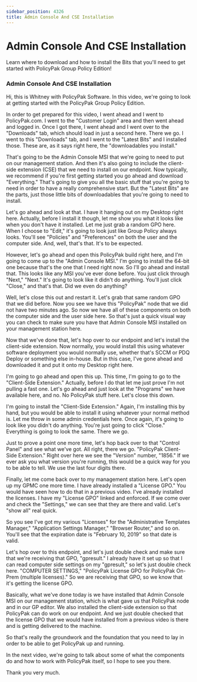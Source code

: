 ```yaml
---
sidebar_position: 4326
title: Admin Console And CSE Installation
---
```


# Admin Console And CSE Installation

Learn where to download and how to install the Bits that you'll need to get started with PolicyPak Group Policy Edition!

### Admin Console And CSE Installation

Hi, this is Whitney with PolicyPak Software. In this video, we're going to look at getting started with the PolicyPak Group Policy Edition.

In order to get prepared for this video, I went ahead and I went to PolicyPak.com. I went to the "Customer Login" area and then went ahead and logged in. Once I got there, I went ahead and I went over to the "Downloads" tab, which should load in just a second here. There we go. I went to this "Downloads" tab, and I went to the "Latest Bits" and I installed those. These are, as it says right here, the "downloadables you install."

That's going to be the Admin Console MSI that we're going to need to put on our management station. And then it's also going to include the client-side extension (CSE) that we need to install on our endpoint. Now typically, we recommend if you're first getting started you go ahead and download "Everything." That's going to give you all the basic stuff that you're going to need in order to have a really comprehensive start. But the "Latest Bits" are the parts, just those little bits of downloadables that you're going to need to install.

Let's go ahead and look at that. I have it hanging out on my Desktop right here. Actually, before I install it though, let me show you what it looks like when you don't have it installed. Let me just grab a random GPO here. When I choose to "Edit," it's going to look just like Group Policy always looks. You'll see "Policies" and "Preferences" on both the user and the computer side. And, well, that's that. It's to be expected.

However, let's go ahead and open this PolicyPak build right here, and I'm going to come up to the "Admin Console MSI." I'm going to install the 64-bit one because that's the one that I need right now. So I'll go ahead and install that. This looks like any MSI you've ever done before. You just click through "Next," "Next." It's going to look like it didn't do anything. You'll just click "Close," and that's that. Did we even do anything?

Well, let's close this out and restart it. Let's grab that same random GPO that we did before. Now you see we have this "PolicyPak" node that we did not have two minutes ago. So now we have all of these components on both the computer side and the user side here. So that's just a quick visual way you can check to make sure you have that Admin Console MSI installed on your management station here.

Now that we've done that, let's hop over to our endpoint and let's install the client-side extension. Now normally, you would install this using whatever software deployment you would normally use, whether that's SCCM or PDQ Deploy or something else in-house. But in this case, I've gone ahead and downloaded it and put it onto my Desktop right here.

I'm going to go ahead and open this up. This time, I'm going to go to the "Client-Side Extension." Actually, before I do that let me just prove I'm not pulling a fast one. Let's go ahead and just look at the "Programs" we have available here, and no. No PolicyPak stuff here. Let's close this down.

I'm going to install the "Client-Side Extension." Again, I'm installing this by hand, but you would be able to install it using whatever your normal method is. Let me throw in some admin credentials here. Once again, it's going to look like you didn't do anything. You're just going to click "Close." Everything is going to look the same. There we go.

Just to prove a point one more time, let's hop back over to that "Control Panel" and see what we've got. All right, there we go. "PolicyPak Client-Side Extension." Right over here we see the "Version" number, "1856." If we ever ask you what version you're running, this would be a quick way for you to be able to tell. We use the last four digits there.

Finally, let me come back over to my management station here. Let's open up my GPMC one more time. I have already installed a "License GPO." You would have seen how to do that in a previous video. I've already installed the licenses. I have my "License GPO" linked and enforced. If we come over and check the "Settings," we can see that they are there and valid. Let's "show all" real quick.

So you see I've got my various "Licenses" for the "Administrative Templates Manager," "Application Settings Manager," "Browser Router," and so on. You'll see that the expiration date is "February 10, 2019" so that date is valid.

Let's hop over to this endpoint, and let's just double check and make sure that we're receiving that GPO, "gpresult." I already have it set up so that I can read computer side settings on my "gpresult," so let's just double check here. "COMPUTER SETTINGS," "PolicyPak License GPO for PolicyPak On-Prem (multiple licenses)." So we are receiving that GPO, so we know that it's getting the license GPO.

Basically, what we've done today is we have installed that Admin Console MSI on our management station, which is what gave us that PolicyPak node and in our GP editor. We also installed the client-side extension so that PolicyPak can do work on our endpoint. And we just double checked that the license GPO that we would have installed from a previous video is there and is getting delivered to the machine.

So that's really the groundwork and the foundation that you need to lay in order to be able to get PolicyPak up and running.

In the next video, we're going to talk about some of what the components do and how to work with PolicyPak itself, so I hope to see you there.

Thank you very much.